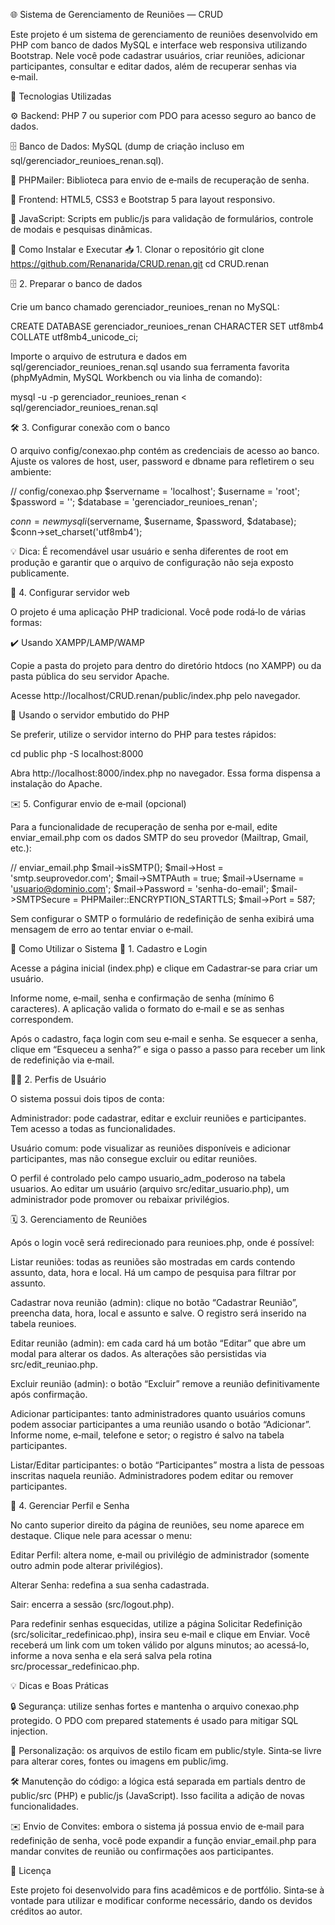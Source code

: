 🌐 Sistema de Gerenciamento de Reuniões — CRUD

Este projeto é um sistema de gerenciamento de reuniões desenvolvido em PHP com banco de dados MySQL e interface web responsiva utilizando Bootstrap.
Nele você pode cadastrar usuários, criar reuniões, adicionar participantes, consultar e editar dados, além de recuperar senhas via e‑mail.

🧩 Tecnologias Utilizadas

⚙️ Backend: PHP 7 ou superior com PDO para acesso seguro ao banco de dados.

🗄️ Banco de Dados: MySQL (dump de criação incluso em sql/gerenciador_reunioes_renan.sql).

📧 PHPMailer: Biblioteca para envio de e‑mails de recuperação de senha.

🎨 Frontend: HTML5, CSS3 e Bootstrap 5 para layout responsivo.

🧠 JavaScript: Scripts em public/js para validação de formulários, controle de modais e pesquisas dinâmicas.

🚀 Como Instalar e Executar
📥 1. Clonar o repositório
git clone https://github.com/Renanarida/CRUD.renan.git
cd CRUD.renan

🗄️ 2. Preparar o banco de dados

Crie um banco chamado gerenciador_reunioes_renan no MySQL:

CREATE DATABASE gerenciador_reunioes_renan CHARACTER SET utf8mb4 COLLATE utf8mb4_unicode_ci;


Importe o arquivo de estrutura e dados em sql/gerenciador_reunioes_renan.sql usando sua ferramenta favorita (phpMyAdmin, MySQL Workbench ou via linha de comando):

mysql -u <usuario> -p gerenciador_reunioes_renan < sql/gerenciador_reunioes_renan.sql

🛠️ 3. Configurar conexão com o banco

O arquivo config/conexao.php contém as credenciais de acesso ao banco. Ajuste os valores de host, user, password e dbname para refletirem o seu ambiente:

// config/conexao.php
$servername = 'localhost';
$username   = 'root';
$password   = '';
$database   = 'gerenciador_reunioes_renan';

$conn = new mysqli($servername, $username, $password, $database);
$conn->set_charset('utf8mb4');


💡 Dica: É recomendável usar usuário e senha diferentes de root em produção e garantir que o arquivo de configuração não seja exposto publicamente.

🐘 4. Configurar servidor web

O projeto é uma aplicação PHP tradicional. Você pode rodá‑lo de várias formas:

✔️ Usando XAMPP/LAMP/WAMP

Copie a pasta do projeto para dentro do diretório htdocs (no XAMPP) ou da pasta pública do seu servidor Apache.

Acesse http://localhost/CRUD.renan/public/index.php pelo navegador.

🔧 Usando o servidor embutido do PHP

Se preferir, utilize o servidor interno do PHP para testes rápidos:

cd public
php -S localhost:8000


Abra http://localhost:8000/index.php
 no navegador. Essa forma dispensa a instalação do Apache.

✉️ 5. Configurar envio de e‑mail (opcional)

Para a funcionalidade de recuperação de senha por e‑mail, edite enviar_email.php com os dados SMTP do seu provedor (Mailtrap, Gmail, etc.):

// enviar_email.php
$mail->isSMTP();
$mail->Host       = 'smtp.seuprovedor.com';
$mail->SMTPAuth   = true;
$mail->Username   = 'usuario@dominio.com';
$mail->Password   = 'senha-do-email';
$mail->SMTPSecure = PHPMailer::ENCRYPTION_STARTTLS;
$mail->Port       = 587;


Sem configurar o SMTP o formulário de redefinição de senha exibirá uma mensagem de erro ao tentar enviar o e‑mail.

🧭 Como Utilizar o Sistema
🛂 1. Cadastro e Login

Acesse a página inicial (index.php) e clique em Cadastrar‑se para criar um usuário.

Informe nome, e‑mail, senha e confirmação de senha (mínimo 6 caracteres). A aplicação valida o formato do e‑mail e se as senhas correspondem.

Após o cadastro, faça login com seu e‑mail e senha. Se esquecer a senha, clique em “Esqueceu a senha?” e siga o passo a passo para receber um link de redefinição via e‑mail.

🧑‍💼 2. Perfis de Usuário

O sistema possui dois tipos de conta:

Administrador: pode cadastrar, editar e excluir reuniões e participantes. Tem acesso a todas as funcionalidades.

Usuário comum: pode visualizar as reuniões disponíveis e adicionar participantes, mas não consegue excluir ou editar reuniões.

O perfil é controlado pelo campo usuario_adm_poderoso na tabela usuarios. Ao editar um usuário (arquivo src/editar_usuario.php), um administrador pode promover ou rebaixar privilégios.

🗓️ 3. Gerenciamento de Reuniões

Após o login você será redirecionado para reunioes.php, onde é possível:

Listar reuniões: todas as reuniões são mostradas em cards contendo assunto, data, hora e local. Há um campo de pesquisa para filtrar por assunto.

Cadastrar nova reunião (admin): clique no botão “Cadastrar Reunião”, preencha data, hora, local e assunto e salve. O registro será inserido na tabela reunioes.

Editar reunião (admin): em cada card há um botão “Editar” que abre um modal para alterar os dados. As alterações são persistidas via src/edit_reuniao.php.

Excluir reunião (admin): o botão “Excluir” remove a reunião definitivamente após confirmação.

Adicionar participantes: tanto administradores quanto usuários comuns podem associar participantes a uma reunião usando o botão “Adicionar”. Informe nome, e‑mail, telefone e setor; o registro é salvo na tabela participantes.

Listar/Editar participantes: o botão “Participantes” mostra a lista de pessoas inscritas naquela reunião. Administradores podem editar ou remover participantes.

👥 4. Gerenciar Perfil e Senha

No canto superior direito da página de reuniões, seu nome aparece em destaque. Clique nele para acessar o menu:

Editar Perfil: altera nome, e‑mail ou privilégio de administrador (somente outro admin pode alterar privilégios).

Alterar Senha: redefina a sua senha cadastrada.

Sair: encerra a sessão (src/logout.php).

Para redefinir senhas esquecidas, utilize a página Solicitar Redefinição (src/solicitar_redefinicao.php), insira seu e‑mail e clique em Enviar. Você receberá um link com um token válido por alguns minutos; ao acessá‑lo, informe a nova senha e ela será salva pela rotina src/processar_redefinicao.php.

💡 Dicas e Boas Práticas

🔒 Segurança: utilize senhas fortes e mantenha o arquivo conexao.php protegido. O PDO com prepared statements é usado para mitigar SQL injection.

🎨 Personalização: os arquivos de estilo ficam em public/style. Sinta‑se livre para alterar cores, fontes ou imagens em public/img.

🛠️ Manutenção do código: a lógica está separada em partials dentro de public/src (PHP) e public/js (JavaScript). Isso facilita a adição de novas funcionalidades.

✉️ Envio de Convites: embora o sistema já possua envio de e‑mail para redefinição de senha, você pode expandir a função enviar_email.php para mandar convites de reunião ou confirmações aos participantes.

📄 Licença

Este projeto foi desenvolvido para fins acadêmicos e de portfólio. Sinta‑se à vontade para utilizar e modificar conforme necessário, dando os devidos créditos ao autor.
